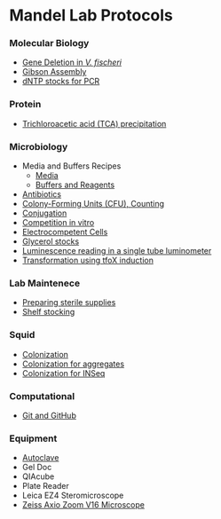 # Mandel Lab Protocols

### Molecular Biology
- [Gene Deletion in *V. fischeri*](gene-deletion.md)
- [Gibson Assembly](gibson-assembly.md)
- [dNTP stocks for PCR](molecular-dntps.md)

### Protein
- [Trichloroacetic acid (TCA) precipitation](tca.precipitation.md)

### Microbiology
- Media and Buffers Recipes
  - [Media](media.md)
  - [Buffers and Reagents](buffers.md)
- [Antibiotics](antibiotics.md)
- [Colony-Forming Units (CFU), Counting](cfu-spots.md)
- [Conjugation](conjugation.md)
- [Competition in vitro](competition-in-vitro.md)
- [Electrocompetent Cells](electrocompetent-cells.md)
- [Glycerol stocks](glycerol-stocks.md)
- [Luminescence reading in a single tube luminometer](luminometer.md)
- [Transformation using tfoX induction](tfox-transformation.md)

### Lab Maintenece
- [Preparing sterile supplies](preparing-sterile-lab-supplies.md)
- [Shelf stocking](shelf-stocking-protocol.md)

### Squid
- [Colonization](squid-colonization.md)
- [Colonization for aggregates](squid-colonization-aggregates.md)
- [Colonization for INSeq](squid-colonization-inseq.md)

### Computational
- [Git and GitHub](git-github.md)

### Equipment
- [Autoclave](autoclave.md)
- Gel Doc
- QIAcube
- Plate Reader
- Leica EZ4 Steromicroscope
- [Zeiss Axio Zoom V16 Microscope](zeiss_scope.md)
